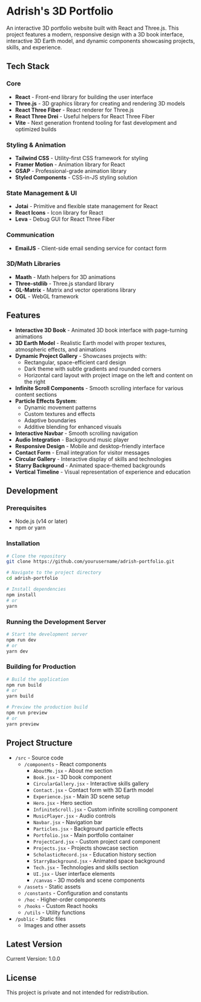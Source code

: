 # Adrish's 3D Portfolio

An interactive 3D portfolio website built with React and Three.js. This project features a modern, responsive design with a 3D book interface, interactive 3D Earth model, and dynamic components showcasing projects, skills, and experience.

## Tech Stack

### Core
- **React** - Front-end library for building the user interface
- **Three.js** - 3D graphics library for creating and rendering 3D models
- **React Three Fiber** - React renderer for Three.js
- **React Three Drei** - Useful helpers for React Three Fiber
- **Vite** - Next generation frontend tooling for fast development and optimized builds

### Styling & Animation
- **Tailwind CSS** - Utility-first CSS framework for styling
- **Framer Motion** - Animation library for React
- **GSAP** - Professional-grade animation library
- **Styled Components** - CSS-in-JS styling solution

### State Management & UI
- **Jotai** - Primitive and flexible state management for React
- **React Icons** - Icon library for React
- **Leva** - Debug GUI for React Three Fiber

### Communication
- **EmailJS** - Client-side email sending service for contact form

### 3D/Math Libraries
- **Maath** - Math helpers for 3D animations
- **Three-stdlib** - Three.js standard library
- **GL-Matrix** - Matrix and vector operations library
- **OGL** - WebGL framework

## Features

- **Interactive 3D Book** - Animated 3D book interface with page-turning animations
- **3D Earth Model** - Realistic Earth model with proper textures, atmospheric effects, and animations
- **Dynamic Project Gallery** - Showcases projects with:  
  - Rectangular, space-efficient card design
  - Dark theme with subtle gradients and rounded corners
  - Horizontal card layout with project image on the left and content on the right
- **Infinite Scroll Components** - Smooth scrolling interface for various content sections
- **Particle Effects System**:
  - Dynamic movement patterns
  - Custom textures and effects
  - Adaptive boundaries
  - Additive blending for enhanced visuals
- **Interactive Navbar** - Smooth scrolling navigation
- **Audio Integration** - Background music player
- **Responsive Design** - Mobile and desktop-friendly interface
- **Contact Form** - Email integration for visitor messages
- **Circular Gallery** - Interactive display of skills and technologies
- **Starry Background** - Animated space-themed backgrounds
- **Vertical Timeline** - Visual representation of experience and education

## Development

### Prerequisites

- Node.js (v14 or later)
- npm or yarn

### Installation

```bash
# Clone the repository
git clone https://github.com/yourusername/adrish-portfolio.git

# Navigate to the project directory
cd adrish-portfolio

# Install dependencies
npm install
# or
yarn
```

### Running the Development Server

```bash
# Start the development server
npm run dev
# or
yarn dev
```

### Building for Production

```bash
# Build the application
npm run build
# or
yarn build

# Preview the production build
npm run preview
# or
yarn preview
```

## Project Structure

- `/src` - Source code
  - `/components` - React components
    - `AboutMe.jsx` - About me section
    - `Book.jsx` - 3D book component
    - `CircularGallery.jsx` - Interactive skills gallery
    - `Contact.jsx` - Contact form with 3D Earth model
    - `Experience.jsx` - Main 3D scene setup
    - `Hero.jsx` - Hero section
    - `InfiniteScroll.jsx` - Custom infinite scrolling component
    - `MusicPlayer.jsx` - Audio controls
    - `Navbar.jsx` - Navigation bar
    - `Particles.jsx` - Background particle effects
    - `Portfolio.jsx` - Main portfolio container
    - `ProjectCard.jsx` - Custom project card component
    - `Projects.jsx` - Projects showcase section
    - `ScholasticRecord.jsx` - Education history section
    - `StarryBackground.jsx` - Animated space background
    - `Tech.jsx` - Technologies and skills section
    - `UI.jsx` - User interface elements
    - `/canvas` - 3D models and scene components
  - `/assets` - Static assets
  - `/constants` - Configuration and constants
  - `/hoc` - Higher-order components
  - `/hooks` - Custom React hooks
  - `/utils` - Utility functions
- `/public` - Static files
  - Images and other assets

## Latest Version

Current Version: 1.0.0

## License

This project is private and not intended for redistribution.

